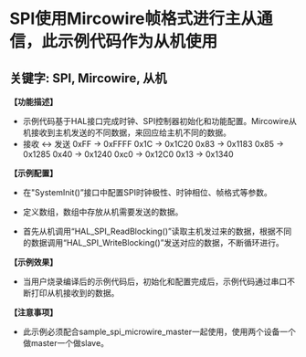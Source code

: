 # SPI使用Mircowire帧格式进行主从通信，此示例代码作为从机使用
## 关键字: SPI, Mircowire, 从机

**【功能描述】**
+ 示例代码基于HAL接口完成时钟、SPI控制器初始化和功能配置。Mircowire从机接收到主机发送的不同数据，来回应给主机不同的数据。
+ 接收 <-> 发送
0xFF ->  0xFFFF
0x1C ->  0x1C20
0x83 ->  0x1183
0x85 ->  0x1285
0x40 ->  0x1240
0xc0 ->  0x12C0
0x13 ->  0x1340

**【示例配置】**
+ 在"SystemInit()”接口中配置SPI时钟极性、时钟相位、帧格式等参数。

+ 定义数组，数组中存放从机需要发送的数据。

+ 首先从机调用“HAL_SPI_ReadBlocking()”读取主机发过来的数据，根据不同的数据调用“HAL_SPI_WriteBlocking()”发送对应的数据，不断循环进行。

**【示例效果】**
+ 当用户烧录编译后的示例代码后，初始化和配置完成后，示例代码通过串口不断打印从机接收到的数据。

**【注意事项】**
+ 此示例必须配合sample_spi_microwire_master一起使用，使用两个设备一个做master一个做slave。